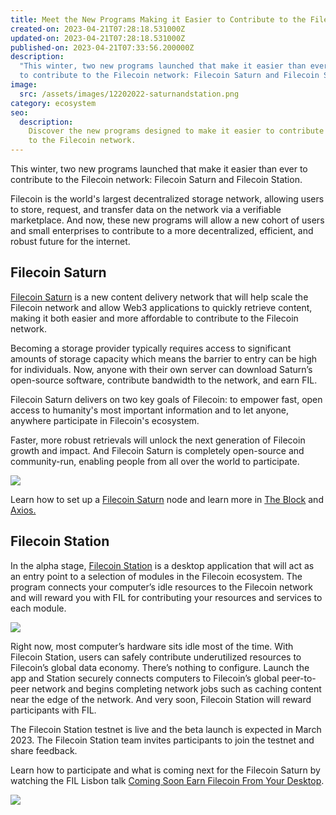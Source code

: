 ```yaml
---
title: Meet the New Programs Making it Easier to Contribute to the Filecoin Network
created-on: 2023-04-21T07:28:18.531000Z
updated-on: 2023-04-21T07:28:18.531000Z
published-on: 2023-04-21T07:33:56.200000Z
description:
  "This winter, two new programs launched that make it easier than ever
  to contribute to the Filecoin network: Filecoin Saturn and Filecoin Station."
image:
  src: /assets/images/12202022-saturnandstation.png
category: ecosystem
seo:
  description:
    Discover the new programs designed to make it easier to contribute
    to the Filecoin network.
---
```


This winter, two new programs launched that make it easier than ever to contribute to the Filecoin network: Filecoin Saturn and Filecoin Station.

Filecoin is the world's largest decentralized storage network, allowing users to store, request, and transfer data on the network via a verifiable marketplace. And now, these new programs will allow a new cohort of users and small enterprises to contribute to a more decentralized, efficient, and robust future for the internet.

## Filecoin Saturn

[Filecoin Saturn](https://strn.network/) is a new content delivery network that will help scale the Filecoin network and allow Web3 applications to quickly retrieve content, making it both easier and more affordable to contribute to the Filecoin network.

Becoming a storage provider typically requires access to significant amounts of storage capacity which means the barrier to entry can be high for individuals. Now, anyone with their own server can download Saturn’s open-source software, contribute bandwidth to the network, and earn FIL.

Filecoin Saturn delivers on two key goals of Filecoin: to empower fast, open access to humanity's most important information and to let anyone, anywhere participate in Filecoin's ecosystem.

Faster, more robust retrievals will unlock the next generation of Filecoin growth and impact. And Filecoin Saturn is completely open-source and community-run, enabling people from all over the world to participate.

![](/assets/images/643e68c395dde7170b2b8771_screen-shot-2023-01-05-at-12-01-41-pm.png)

Learn how to set up a [Filecoin Saturn](https://strn.network/) node and learn more in [The Block](https://www.theblock.co/post/180450/filecoin-releases-new-content-delivery-network-called-saturn) and [Axios.](https://www.axios.com/newsletters/axios-crypto-db0eb110-3321-4160-b08f-93f104c5700a.html)

## Filecoin Station

In the alpha stage, [Filecoin Station](https://www.filstation.app/) is a desktop application that will act as an entry point to a selection of modules in the Filecoin ecosystem. The program connects your computer’s idle resources to the Filecoin network and will reward you with FIL for contributing your resources and services to each module.

![](/assets/images/643e68c395dde737e42b876f_screen-shot-2023-01-05-at-12-03-28-pm.png)

Right now, most computer’s hardware sits idle most of the time. With Filecoin Station, users can safely contribute underutilized resources to Filecoin’s global data economy. There’s nothing to configure. Launch the app and Station securely connects computers to Filecoin’s global peer-to-peer network and begins completing network jobs such as caching content near the edge of the network. And very soon, Filecoin Station will reward participants with FIL.

The Filecoin Station testnet is live and the beta launch is expected in March 2023. The Filecoin Station team invites participants to join the testnet and share feedback.

Learn how to participate and what is coming next for the Filecoin Saturn by watching the FIL Lisbon talk [Coming Soon Earn Filecoin From Your Desktop](https://www.youtube.com/watch?v=GzDkm1Kscqk&list=PLp3zrT1ewY0kWhcrnEWz1r3r2k97TjPz2&index=8).

![](/assets/images/643e68c395dde74c7b2b8770_screen-shot-2023-01-05-at-12-05-03-pm.png)
